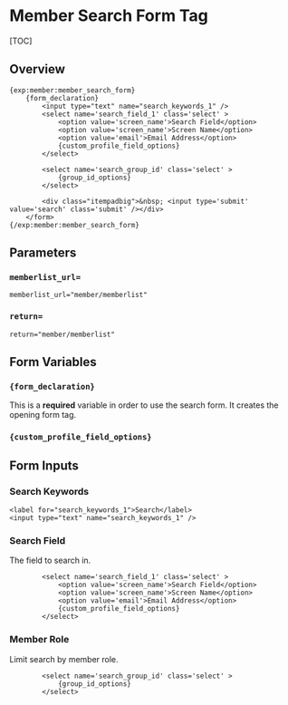 <!--
    This source file is part of the open source project
    ExpressionEngine User Guide (https://github.com/ExpressionEngine/ExpressionEngine-User-Guide)

    @link      https://expressionengine.com/
    @copyright Copyright (c) 2003-2020, Packet Tide, LLC (https://packettide.com)
    @license   https://expressionengine.com/license Licensed under Apache License, Version 2.0
-->

# Member Search Form Tag

[TOC]

## Overview

    {exp:member:member_search_form}
        {form_declaration}
            <input type="text" name="search_keywords_1" />
            <select name='search_field_1' class='select' >
                <option value='screen_name'>Search Field</option>
                <option value='screen_name'>Screen Name</option>
                <option value='email'>Email Address</option>
                {custom_profile_field_options}
            </select>

            <select name='search_group_id' class='select' >
                {group_id_options}
            </select>

            <div class="itempadbig">&nbsp; <input type='submit' value='search' class='submit' /></div>
        </form>
    {/exp:member:member_search_form}

## Parameters

### `memberlist_url=`

    memberlist_url="member/memberlist"

### `return=`

    return="member/memberlist"


## Form Variables

### `{form_declaration}`

This is a **required** variable in order to use the search form.  It creates the opening form tag.

### `{custom_profile_field_options}`

## Form Inputs

### Search Keywords

    <label for="search_keywords_1">Search</label>
    <input type="text" name="search_keywords_1" />

### Search Field

The field to search in.

            <select name='search_field_1' class='select' >
                <option value='screen_name'>Search Field</option>
                <option value='screen_name'>Screen Name</option>
                <option value='email'>Email Address</option>
                {custom_profile_field_options}
            </select>


### Member Role

Limit search by member role.

            <select name='search_group_id' class='select' >
                {group_id_options}
            </select>
